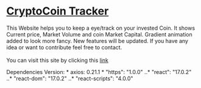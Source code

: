 # [CryptoCoin Tracker](https://goh3r.csb.app/)
This Website helps you to keep a eye/track on your invested Coin. It shows Current price, Market Volume and coin Market Capital. Gradient animation added to look more fancy. New features will be updated. If you have any idea or want to contribute feel free to contact. 
<br>
<br>
You can visit this site by clicking this [link](https://goh3r.csb.app/) 

Dependencies Version:
    *  axios: 0.21.1
    * "https": "1.0.0"
    ..* "react": "17.0.2"
    ..* "react-dom": "17.0.2"
    ..* "react-scripts": "4.0.0"
